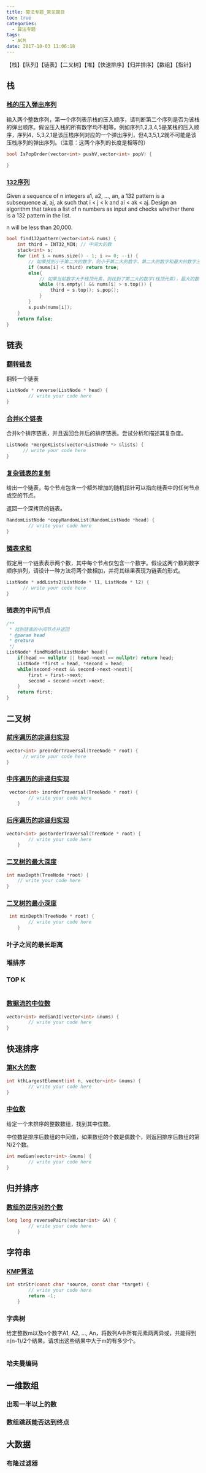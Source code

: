 ```yaml
---
title: 算法专题_常见题目
toc: true
categories:
  - 算法专题
tags:
  - ACM
date: 2017-10-03 11:06:18
---
```


【栈】【队列】【链表】【二叉树】【堆】【快速排序】【归并排序】【数组】【指针】

<!--more-->

## 栈

### [栈的压入弹出序列](https://www.nowcoder.com/questionTerminal/d77d11405cc7470d82554cb392585106)

输入两个整数序列，第一个序列表示栈的压入顺序，请判断第二个序列是否为该栈的弹出顺序。假设压入栈的所有数字均不相等。例如序列1,2,3,4,5是某栈的压入顺序，序列4，5,3,2,1是该压栈序列对应的一个弹出序列，但4,3,5,1,2就不可能是该压栈序列的弹出序列。（注意：这两个序列的长度是相等的）

```c
bool IsPopOrder(vector<int> pushV,vector<int> popV) {
        
}
```

### [132序列](http://lintcode.com/zh-cn/problem/132-pattern/#)

Given a sequence of n integers a1, a2, ..., an, a 132 pattern is a subsequence ai, aj, ak such that i < j < k and ai < ak < aj. Design an algorithm that takes a list of n numbers as input and checks whether there is a 132 pattern in the list.

n will be less than 20,000.

```c
bool find132pattern(vector<int>& nums) {
    int third = INT32_MIN; // 中间大的数
    stack<int> s;
    for (int i = nums.size() - 1; i >= 0; --i) {
        // 如果找到小于第二大的数字，则小于第二大的数字，第二大的数字和最大的数字三个数字都找到，返回true;
        if (nums[i] < third) return true;
        else{
            // 如果当前数字大于栈顶元素，则找到了第二大的数字(栈顶元素)，最大的数字变成了当前数字
            while (!s.empty() && nums[i] > s.top()) {
                third = s.top(); s.pop();
            }
        } 
        s.push(nums[i]);
    }
    return false;
}
```

## 链表

### [翻转链表](http://lintcode.com/zh-cn/problem/reverse-linked-list/)

翻转一个链表

```c
ListNode * reverse(ListNode * head) {
        // write your code here
}
```

### [合并K个链表](http://lintcode.com/zh-cn/problem/merge-k-sorted-lists/)

合并k个排序链表，并且返回合并后的排序链表。尝试分析和描述其复杂度。

```c
ListNode *mergeKLists(vector<ListNode *> &lists) {
      // write your code here
}
```

### [复杂链表的复制](http://lintcode.com/zh-cn/problem/copy-list-with-random-pointer/)

给出一个链表，每个节点包含一个额外增加的随机指针可以指向链表中的任何节点或空的节点。

返回一个深拷贝的链表。 

```c
RandomListNode *copyRandomList(RandomListNode *head) {
        // write your code here
}
```

### [链表求和](http://lintcode.com/zh-cn/problem/add-two-numbers-ii/#)

假定用一个链表表示两个数，其中每个节点仅包含一个数字。假设这两个数的数字顺序排列，请设计一种方法将两个数相加，并将其结果表现为链表的形式。

```c
ListNode * addLists2(ListNode * l1, ListNode * l2) {
      // write your code here
}
```
### 链表的中间节点

```c
/**
 * 找到链表的中间节点并返回
 * @param head
 * @return
 */
ListNode* findMiddle(ListNode* head){
    if(head == nullptr || head->next == nullptr) return head;
    ListNode *first = head, *second = head;
    while(second->next && second->next->next){
        first = first->next;
        second = second->next->next;
    }
    return first;
}
```

## 二叉树

### [前序遍历的非递归实现](http://lintcode.com/zh-cn/problem/binary-tree-preorder-traversal/)

```c
vector<int> preorderTraversal(TreeNode * root) {
      // write your code here
}
```

### [中序遍历的非递归实现](http://lintcode.com/zh-cn/problem/binary-tree-inorder-traversal/)

```c
 vector<int> inorderTraversal(TreeNode * root) {
        // write your code here
    }
```

### [后序遍历的非递归实现](http://lintcode.com/zh-cn/problem/binary-tree-postorder-traversal/)

```c
vector<int> postorderTraversal(TreeNode * root) {
        // write your code here
    }
```

### [二叉树的最大深度](http://lintcode.com/zh-cn/problem/maximum-depth-of-binary-tree/#)

```c
int maxDepth(TreeNode *root) {
    // write your code here
}
```

### [二叉树的最小深度](http://lintcode.com/zh-cn/problem/minimum-depth-of-binary-tree/#)

```c
 int minDepth(TreeNode * root) {
        // write your code here
    }
```

### 叶子之间的最长距离

### 堆排序

### TOP K

```c

```

### [数据流的中位数](http://lintcode.com/zh-cn/problem/data-stream-median/)

```c
vector<int> medianII(vector<int> &nums) {
        // write your code here
}
```

## 快速排序

### [第K大的数](http://lintcode.com/zh-cn/problem/kth-largest-element/)

```c
int kthLargestElement(int n, vector<int> &nums) {
        // write your code here
}
```

### [中位数](http://lintcode.com/zh-cn/problem/median/#)

给定一个未排序的整数数组，找到其中位数。

中位数是排序后数组的中间值，如果数组的个数是偶数个，则返回排序后数组的第N/2个数。

```c
int median(vector<int> &nums) {
        // write your code here
}
```

## 归并排序

### [数组的逆序对的个数](http://lintcode.com/zh-cn/problem/reverse-pairs/)

```c
long long reversePairs(vector<int> &A) {
        // write your code here
    }
```

## 字符串

### [KMP算法](http://lintcode.com/zh-cn/problem/strstr/)

```c
int strStr(const char *source, const char *target) {
        // write your code here
        return -1;
    }
```

### 字典树

给定整数m以及n个数字A1, A2, …, An，将数列A中所有元素两两异或，共能得到n(n-1)/2个结果。请求出这些结果中大于m的有多少个。

```c

```

### 哈夫曼编码

## 一维数组

### 出现一半以上的数

### 数组跳跃能否达到终点

## 大数据

### 布隆过滤器

